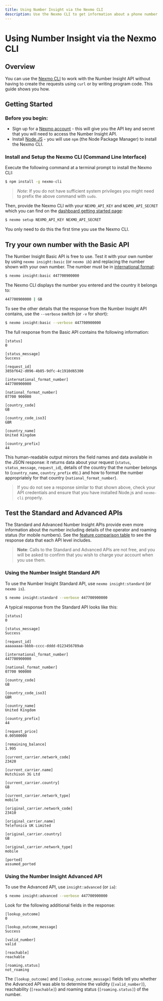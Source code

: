 ```yaml
---
title: Using Number Insight via the Nexmo CLI
description: Use the Nexmo CLI to get information about a phone number.
---
```


# Using Number Insight via the Nexmo CLI

## Overview

You can use the [Nexmo CLI](https://github.com/Nexmo/nexmo-cli) to work with the Number Insight API without having to create the requests using `curl` or by writing program code. This guide shows you how.

## Getting Started

### Before you begin:

* Sign up for a [Nexmo account](https://dashboard.nexmo.com/signup) - this will give you the API key and secret that you will need to access the Number Insight API.
* Install [Node.JS](https://nodejs.org/en/download/) - you will use `npm` (the Node Package Manager) to install the Nexmo CLI.

### Install and Setup the Nexmo CLI (Command Line Interface)

Execute the following command at a terminal prompt to install the Nexmo CLI:

```bash
$ npm install -g nexmo-cli
```

> *Note*: If you do not have sufficient system privileges you might need to prefix the above command with `sudo`.

Then, provide the Nexmo CLI with your `NEXMO_API_KEY` and `NEXMO_API_SECRET` which you can 
find on the [dashboard getting started page](https://dashboard.nexmo.com/getting-started-guide):

```bash
$ nexmo setup NEXMO_API_KEY NEXMO_API_SECRET
```

You only need to do this the first time you use the Nexmo CLI.

## Try your own number with the Basic API

The Number Insight Basic API is free to use. Test it with your own number by using `nexmo insight:basic` (or `nexmo ib`) and replacing the number shown with your own number. The number must be in [international format](/voice/voice-api/guides/numbers#formatting):

```bash
$ nexmo insight:basic 447700900000
```

The Nexmo CLI displays the number you entered and the country it belongs to:

```bash
447700900000 | GB
```

To see the other details that the response from the Number Insight API contains, use the `--verbose` switch (or `-v` for short):

```bash
$ nexmo insight:basic --verbose 447700900000
```

The full response from the Basic API contains the following information:

````
[status]
0

[status_message]
Success

[request_id]
385bf642-d096-4b85-9dfc-4c1910d65300

[international_format_number]
447700900000

[national_format_number]
07700 900000

[country_code]
GB

[country_code_iso3]
GBR

[country_name]
United Kingdom

[country_prefix]
44
````

This human-readable output mirrors the field names and data available in the JSON response: it returns data about your request (`status`, `status_message`, `request_id`), details of the country that the number belongs to (`country_name`, `country_prefix` etc.) and how to format the number appropriately for that country (`national_format_number`).

> If you do not see a response similar to that shown above, check your API credentials and ensure that you have installed Node.js and `nexmo-cli` properly.

## Test the Standard and Advanced APIs

The Standard and Advanced Number Insight APIs provide even more information about the number including details of the operator and roaming status (for mobile numbers). See the [feature comparison table](/number-insight/overview#basic-standard-and-advanced-apis) to see the response data that each API level includes.

> **Note**: Calls to the Standard and Advanced APIs are not free, and you will be asked to confirm that you wish to charge your account when you use them.

### Using the Number Insight Standard API

To use the Number Insight Standard API, use `nexmo insight:standard` (or `nexmo is`). 

```bash
$ nexmo insight:standard --verbose 447700900000
```

A typical response from the Standard API looks like this:

````
[status]
0

[status_message]
Success

[request_id]
aaaaaaaa-bbbb-cccc-dddd-0123456789ab

[international_format_number]
447700900000

[national_format_number]
07700 900000

[country_code]
GB

[country_code_iso3]
GBR

[country_name]
United Kingdom

[country_prefix]
44

[request_price]
0.00500000

[remaining_balance]
1.995

[current_carrier.network_code]
23420

[current_carrier.name]
Hutchison 3G Ltd

[current_carrier.country]
GB

[current_carrier.network_type]
mobile

[original_carrier.network_code]
23410

[original_carrier.name]
Telefonica UK Limited

[original_carrier.country]
GB

[original_carrier.network_type]
mobile

[ported]
assumed_ported
````

### Using the Number Insight Advanced API

To use the Advanced API, use `insight:advanced` (or `ia`):

```bash
$ nexmo insight:advanced --verbose 447700900000
```

Look for the following additional fields in the response:

````
[lookup_outcome]
0

[lookup_outcome_message]
Success

[valid_number]
valid

[reachable]
reachable

[roaming.status]
not_roaming
````

The `[lookup_outcome]` and `[lookup_outcome_message]` fields tell you whether the Advanced API was able to determine the validity (`[valid_number]`), reachability (``[reachable]``) and roaming status (``[roaming.status]``) of the number.